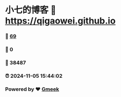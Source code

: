# 小七的博客 :link: https://qigaowei.github.io 
### :page_facing_up: [69](https://qigaowei.github.io/tag.html) 
### :speech_balloon: 0 
### :hibiscus: 38487 
### :alarm_clock: 2024-11-05 15:44:02 
### Powered by :heart: [Gmeek](https://github.com/Meekdai/Gmeek)
